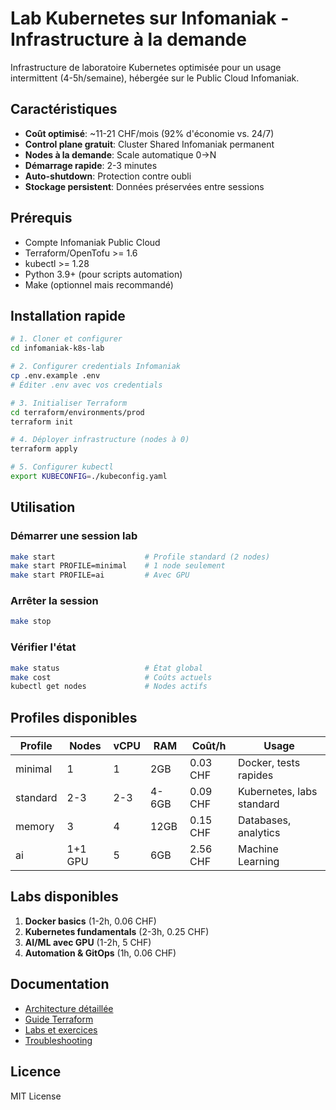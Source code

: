 # Lab Kubernetes sur Infomaniak - Infrastructure à la demande

Infrastructure de laboratoire Kubernetes optimisée pour un usage intermittent (4-5h/semaine), hébergée sur le Public Cloud Infomaniak.

## Caractéristiques

- **Coût optimisé**: ~11-21 CHF/mois (92% d'économie vs. 24/7)
- **Control plane gratuit**: Cluster Shared Infomaniak permanent
- **Nodes à la demande**: Scale automatique 0→N
- **Démarrage rapide**: 2-3 minutes
- **Auto-shutdown**: Protection contre oubli
- **Stockage persistent**: Données préservées entre sessions

## Prérequis

- Compte Infomaniak Public Cloud
- Terraform/OpenTofu >= 1.6
- kubectl >= 1.28
- Python 3.9+ (pour scripts automation)
- Make (optionnel mais recommandé)

## Installation rapide

```bash
# 1. Cloner et configurer
cd infomaniak-k8s-lab

# 2. Configurer credentials Infomaniak
cp .env.example .env
# Éditer .env avec vos credentials

# 3. Initialiser Terraform
cd terraform/environments/prod
terraform init

# 4. Déployer infrastructure (nodes à 0)
terraform apply

# 5. Configurer kubectl
export KUBECONFIG=./kubeconfig.yaml
```

## Utilisation

### Démarrer une session lab

```bash
make start                    # Profile standard (2 nodes)
make start PROFILE=minimal    # 1 node seulement
make start PROFILE=ai         # Avec GPU
```

### Arrêter la session

```bash
make stop
```

### Vérifier l'état

```bash
make status                   # État global
make cost                     # Coûts actuels
kubectl get nodes             # Nodes actifs
```

## Profiles disponibles

| Profile | Nodes | vCPU | RAM | Coût/h | Usage |
|---------|-------|------|-----|--------|-------|
| minimal | 1 | 1 | 2GB | 0.03 CHF | Docker, tests rapides |
| standard | 2-3 | 2-3 | 4-6GB | 0.09 CHF | Kubernetes, labs standard |
| memory | 3 | 4 | 12GB | 0.15 CHF | Databases, analytics |
| ai | 1+1 GPU | 5 | 6GB | 2.56 CHF | Machine Learning |

## Labs disponibles

1. **Docker basics** (1-2h, 0.06 CHF)
2. **Kubernetes fundamentals** (2-3h, 0.25 CHF)
3. **AI/ML avec GPU** (1-2h, 5 CHF)
4. **Automation & GitOps** (1h, 0.06 CHF)

## Documentation

- [Architecture détaillée](docs/ARCHITECTURE.md)
- [Guide Terraform](docs/TERRAFORM.md)
- [Labs et exercices](docs/LABS.md)
- [Troubleshooting](docs/TROUBLESHOOTING.md)

## Licence

MIT License

